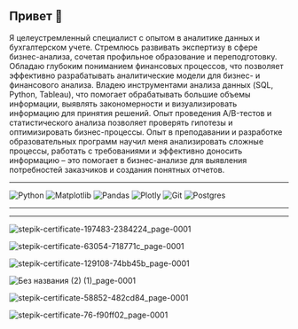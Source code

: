 ## Привет 👋
Я целеустремленный специалист с опытом в аналитике данных и бухгалтерском учете. Стремлюсь развивать экспертизу в сфере бизнес-анализа, сочетая профильное образование и переподготовку. Обладаю глубоким пониманием финансовых процессов, что позволяет эффективно разрабатывать аналитические модели для бизнес- и финансового анализа.
Владею инструментами анализа данных (SQL, Python, Tableau), что помогает обрабатывать большие объемы информации, выявлять закономерности и визуализировать информацию для принятия решений. Опыт проведения A/B-тестов и статистического анализа позволяет проверять гипотезы и оптимизировать бизнес-процессы.
Опыт в преподавании и разработке образовательных программ научил меня анализировать сложные процессы, работать с требованиями и эффективно доносить информацию – это помогает в бизнес-анализе для выявления потребностей заказчиков и создания понятных отчетов.


---
![Python](https://img.shields.io/badge/python-3670A0?style=for-the-badge&logo=python&logoColor=ffdd54)
![Matplotlib](https://img.shields.io/badge/Matplotlib-%23ffffff.svg?style=for-the-badge&logo=Matplotlib&logoColor=black)
![Pandas](https://img.shields.io/badge/pandas-%23150458.svg?style=for-the-badge&logo=pandas&logoColor=white)
![Plotly](https://img.shields.io/badge/Plotly-%233F4F75.svg?style=for-the-badge&logo=plotly&logoColor=white)
![Git](https://img.shields.io/badge/git-%23F05033.svg?style=for-the-badge&logo=git&logoColor=white)
![Postgres](https://img.shields.io/badge/postgres-%23316192.svg?style=for-the-badge&logo=postgresql&logoColor=white)

---

---
![stepik-certificate-197483-2384224_page-0001](https://github.com/user-attachments/assets/4246a4e9-4b69-4be8-8ec3-3cfd4aa7aa3f)

![stepik-certificate-63054-718771c_page-0001](https://github.com/user-attachments/assets/50a93614-2b0c-475b-8af3-b7b09a23611e)

![stepik-certificate-129108-74bb45b_page-0001](https://github.com/user-attachments/assets/f7575cf0-5d20-457f-a0e9-293239c1b4bf)

![Без названия (2) (1)_page-0001](https://github.com/user-attachments/assets/3a242227-8286-42c2-99d3-7ca9580c405b)

![stepik-certificate-58852-482cd84_page-0001](https://github.com/user-attachments/assets/6e2e2912-8352-42c3-ae6d-ed77a1d9d4cb)

![stepik-certificate-76-f90ff02_page-0001](https://github.com/user-attachments/assets/0ed3ae02-9868-4f23-9def-6098caae7c6b)


<!--
**Oleftina1/Oleftina1** is a ✨ _special_ ✨ repository because its `README.md` (this file) appears on your GitHub profile.

Here are some ideas to get you started:

- 🔭 I’m currently working...
- 🌱 I’m currently learning ...
- 👯 I’m looking to collaborate on ...
- 🤔 I’m looking for help with ...
- 💬 Ask me about ...
- 📫 How to reach me: ...
- 😄 Pronouns: ...
- ⚡ Fun fact: ...

-->
